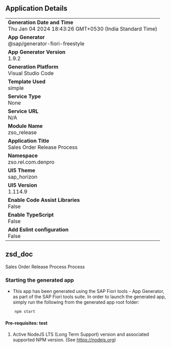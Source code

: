 ## Application Details
|               |
| ------------- |
|**Generation Date and Time**<br>Thu Jan 04 2024 18:43:26 GMT+0530 (India Standard Time)|
|**App Generator**<br>@sap/generator-fiori-freestyle|
|**App Generator Version**<br>1.9.2|
|**Generation Platform**<br>Visual Studio Code|
|**Template Used**<br>simple|
|**Service Type**<br>None|
|**Service URL**<br>N/A
|**Module Name**<br>zso_release|
|**Application Title**<br>Sales Order Release Process|
|**Namespace**<br>zso.rel.com.denpro|
|**UI5 Theme**<br>sap_horizon|
|**UI5 Version**<br>1.114.9|
|**Enable Code Assist Libraries**<br>False|
|**Enable TypeScript**<br>False|
|**Add Eslint configuration**<br>False|

## zsd_doc

Sales Order Release Process Process

### Starting the generated app

-   This app has been generated using the SAP Fiori tools - App Generator, as part of the SAP Fiori tools suite.  In order to launch the generated app, simply run the following from the generated app root folder:

```
    npm start
```

#### Pre-requisites: test

1. Active NodeJS LTS (Long Term Support) version and associated supported NPM version.  (See https://nodejs.org)


